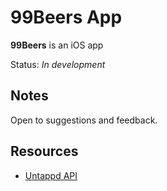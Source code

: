 # 99Beers App

**99Beers** is an iOS app

Status: *In development*

## Notes

Open to suggestions and feedback.

## Resources

- [Untappd API]()